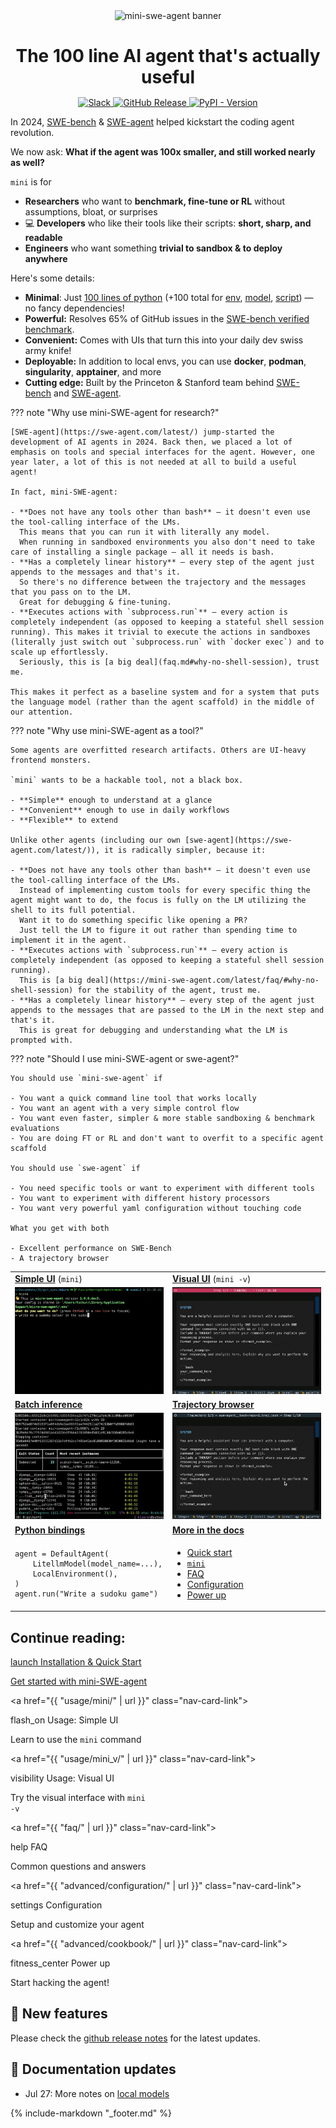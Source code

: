 <div align="center">
<img src="{{ 'assets/mini-swe-agent-banner.svg' | url }}" alt="mini-swe-agent banner" style="height: 7em"/>

<h1 style="margin-bottom: 1ex;">The 100 line AI agent that's actually useful</h1>

<a href="https://join.slack.com/t/swe-bench/shared_invite/zt-36pj9bu5s-o3_yXPZbaH2wVnxnss1EkQ">
    <img src="https://img.shields.io/badge/Slack-4A154B?style=for-the-badge&logo=slack&logoColor=white" alt="Slack">
</a>
<a href="https://github.com/SWE-agent/mini-swe-agent">
    <img alt="GitHub Release" src="https://img.shields.io/github/v/release/swe-agent/mini-swe-agent?style=for-the-badge&logo=github&label=GitHub&labelColor=black&color=green" alt="GitHub Release">
</a>
<a href="https://pypi.org/project/mini-swe-agent/">
    <img src="https://img.shields.io/pypi/v/mini-swe-agent?style=for-the-badge&logo=python&logoColor=white&labelColor=black&color=deeppink" alt="PyPI - Version">
</a>

</div>


In 2024, [SWE-bench](https://swebench.com) & [SWE-agent](https://swe-agent.com) helped kickstart the coding agent revolution.

We now ask: **What if the agent was 100x smaller, and still worked nearly as well?**

`mini` is for

- **Researchers** who want to **benchmark, fine-tune or RL** without assumptions, bloat, or surprises
- 💻 **Developers** who like their tools like their scripts: **short, sharp, and readable**
- **Engineers** who want something **trivial to sandbox & to deploy anywhere**

Here's some details:

- **Minimal**: Just [100 lines of python](https://github.com/SWE-agent/mini-swe-agent/blob/main/src/minisweagent/agents/default.py) (+100 total for [env](https://github.com/SWE-agent/mini-swe-agent/blob/main/src/minisweagent/environments/local.py),
[model](https://github.com/SWE-agent/mini-swe-agent/blob/main/src/minisweagent/models/litellm_model.py), [script](https://github.com/SWE-agent/mini-swe-agent/blob/main/src/minisweagent/run/hello_world.py)) — no fancy dependencies!
- **Powerful:** Resolves 65% of GitHub issues in the [SWE-bench verified benchmark](https://www.swebench.com/).
- **Convenient:** Comes with UIs that turn this into your daily dev swiss army knife!
- **Deployable:** In addition to local envs, you can use **docker**, **podman**, **singularity**, **apptainer**, and more
- **Cutting edge:** Built by the Princeton & Stanford team behind [SWE-bench](https://swebench.com) and [SWE-agent](https://swe-agent.com).

??? note "Why use mini-SWE-agent for research?"

    [SWE-agent](https://swe-agent.com/latest/) jump-started the development of AI agents in 2024. Back then, we placed a lot of emphasis on tools and special interfaces for the agent. However, one year later, a lot of this is not needed at all to build a useful agent!

    In fact, mini-SWE-agent:

    - **Does not have any tools other than bash** — it doesn't even use the tool-calling interface of the LMs.
      This means that you can run it with literally any model.
      When running in sandboxed environments you also don't need to take care of installing a single package — all it needs is bash.
    - **Has a completely linear history** — every step of the agent just appends to the messages and that's it.
      So there's no difference between the trajectory and the messages that you pass on to the LM.
      Great for debugging & fine-tuning.
    - **Executes actions with `subprocess.run`** — every action is completely independent (as opposed to keeping a stateful shell session running). This makes it trivial to execute the actions in sandboxes (literally just switch out `subprocess.run` with `docker exec`) and to scale up effortlessly.
      Seriously, this is [a big deal](faq.md#why-no-shell-session), trust me.

    This makes it perfect as a baseline system and for a system that puts the language model (rather than the agent scaffold) in the middle of our attention.

??? note "Why use mini-SWE-agent as a tool?"

    Some agents are overfitted research artifacts. Others are UI-heavy frontend monsters.

    `mini` wants to be a hackable tool, not a black box.

    - **Simple** enough to understand at a glance
    - **Convenient** enough to use in daily workflows
    - **Flexible** to extend

    Unlike other agents (including our own [swe-agent](https://swe-agent.com/latest/)), it is radically simpler, because it:

    - **Does not have any tools other than bash** — it doesn't even use the tool-calling interface of the LMs.
      Instead of implementing custom tools for every specific thing the agent might want to do, the focus is fully on the LM utilizing the shell to its full potential.
      Want it to do something specific like opening a PR?
      Just tell the LM to figure it out rather than spending time to implement it in the agent.
    - **Executes actions with `subprocess.run`** — every action is completely independent (as opposed to keeping a stateful shell session running).
      This is [a big deal](https://mini-swe-agent.com/latest/faq/#why-no-shell-session) for the stability of the agent, trust me.
    - **Has a completely linear history** — every step of the agent just appends to the messages that are passed to the LM in the next step and that's it.
      This is great for debugging and understanding what the LM is prompted with.

??? note "Should I use mini-SWE-agent or swe-agent?"

    You should use `mini-swe-agent` if

    - You want a quick command line tool that works locally
    - You want an agent with a very simple control flow
    - You want even faster, simpler & more stable sandboxing & benchmark evaluations
    - You are doing FT or RL and don't want to overfit to a specific agent scaffold

    You should use `swe-agent` if

    - You need specific tools or want to experiment with different tools
    - You want to experiment with different history processors
    - You want very powerful yaml configuration without touching code

    What you get with both

    - Excellent performance on SWE-Bench
    - A trajectory browser

</details>
<table>
<tr>
<td width="50%">
<a href="{{ "usage/mini/" | url }}"><strong>Simple UI</strong></a> (<code>mini</code>)
</td>
<td>
<a href="{{ "usage/mini_v/" | url }}"><strong>Visual UI</strong></a> (<code>mini -v</code>)
</td>
</tr>
<tr>
<td width="50%">
  <div class="gif-container" data-glightbox-disabled>
    <img src="https://github.com/SWE-agent/swe-agent-media/blob/main/media/mini/png/mini.png?raw=true"
         data-gif="https://github.com/SWE-agent/swe-agent-media/blob/main/media/mini/gif/mini.gif?raw=true"
         alt="mini" data-glightbox="false" />
  </div>
</td>
<td>
  <div class="gif-container" data-glightbox-disabled>
    <img src="https://github.com/SWE-agent/swe-agent-media/blob/main/media/mini/png/mini2.png?raw=true"
         data-gif="https://github.com/SWE-agent/swe-agent-media/blob/main/media/mini/gif/mini2.gif?raw=true"
         alt="miniv" data-glightbox="false" />
  </div>
</td>
</tr>
<tr>
<td>
<a href="{{ "usage/swebench/" | url }}"><strong>Batch inference</strong></a>
</td>
<td>
<a href="{{ "usage/inspector/" | url }}"><strong>Trajectory browser</strong></a>
</td>
</tr>
<tr>
<td>
<div class="gif-container" data-glightbox-disabled>
  <img src="https://github.com/SWE-agent/swe-agent-media/blob/main/media/mini/png/swebench.png?raw=true"
       data-gif="https://github.com/SWE-agent/swe-agent-media/blob/main/media/mini/gif/swebench.gif?raw=true"
       alt="swebench" data-glightbox="false" />
</div>
</td>
<td>
<div class="gif-container" data-glightbox-disabled>
  <img src="https://github.com/SWE-agent/swe-agent-media/blob/main/media/mini/png/inspector.png?raw=true"
       data-gif="https://github.com/SWE-agent/swe-agent-media/blob/main/media/mini/gif/inspector.gif?raw=true"
       alt="inspector" data-glightbox="false" />
</div>
</td>
</tr>
<tr>
<td>
<a href="{{ "advanced/cookbook/" | url }}"><strong>Python bindings</strong></a>
</td>
<td>
<a href="https://mini-swe-agent.com"><strong>More in the docs</strong></a>
</td>
</tr>
<tr>
<td>
<pre><code class="language-python">agent = DefaultAgent(
    LitellmModel(model_name=...),
    LocalEnvironment(),
)
agent.run("Write a sudoku game")</code></pre>
</td>
<td>
<ul>
<li><a href="{{ "quickstart/" | url }}">Quick start</a></li>
<li><a href="{{ "usage/mini/" | url }}"><code>mini</code></a></li>
<li><a href="{{ "faq/" | url }}">FAQ</a></li>
<li><a href="{{ "advanced/configuration/" | url }}">Configuration</a></li>
<li><a href="{{ "advanced/cookbook/" | url }}">Power up</a></li>
</ul>
</td>
</tr>
</table>



## Continue reading:

<div class="grid cards">
  <a href="{{ "quickstart/" | url }}" class="nav-card-link">
    <div class="nav-card">
      <div class="nav-card-header">
        <span class="material-icons nav-card-icon">launch</span>
        <span class="nav-card-title">Installation & Quick Start</span>
      </div>
      <p class="nav-card-description">Get started with mini-SWE-agent</p>
    </div>
  </a>

  <a href="{{ "usage/mini/" | url }}" class="nav-card-link">
    <div class="nav-card">
      <div class="nav-card-header">
        <span class="material-icons nav-card-icon">flash_on</span>
        <span class="nav-card-title">Usage: Simple UI</span>
      </div>
      <p class="nav-card-description">Learn to use the <code>mini</code> command</p>
    </div>
  </a>

  <a href="{{ "usage/mini_v/" | url }}" class="nav-card-link">
    <div class="nav-card">
      <div class="nav-card-header">
        <span class="material-icons nav-card-icon">visibility</span>
        <span class="nav-card-title">Usage: Visual UI</span>
      </div>
      <p class="nav-card-description">Try the visual interface with <code>mini -v</code></p>
    </div>
  </a>

  <a href="{{ "faq/" | url }}" class="nav-card-link">
    <div class="nav-card">
      <div class="nav-card-header">
        <span class="material-icons nav-card-icon">help</span>
        <span class="nav-card-title">FAQ</span>
      </div>
      <p class="nav-card-description">Common questions and answers</p>
    </div>
  </a>

  <a href="{{ "advanced/configuration/" | url }}" class="nav-card-link">
    <div class="nav-card">
      <div class="nav-card-header">
        <span class="material-icons nav-card-icon">settings</span>
        <span class="nav-card-title">Configuration</span>
      </div>
      <p class="nav-card-description">Setup and customize your agent</p>
    </div>
  </a>

  <a href="{{ "advanced/cookbook/" | url }}" class="nav-card-link">
    <div class="nav-card">
      <div class="nav-card-header">
        <span class="material-icons nav-card-icon">fitness_center</span>
        <span class="nav-card-title">Power up</span>
      </div>
      <p class="nav-card-description">Start hacking the agent!</p>
    </div>
  </a>
</div>

## 📣 New features

Please check the [github release notes](https://github.com/SWE-agent/mini-swe-agent/releases) for the latest updates.

## 📣 Documentation updates

* Jul 27: More notes on [local models](advanced/local_models.md)

{% include-markdown "_footer.md" %}
